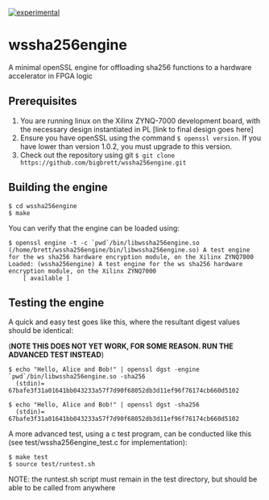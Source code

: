 [![experimental](http://badges.github.io/stability-badges/dist/experimental.svg)](http://github.com/badges/stability-badges)
# wssha256engine
A minimal openSSL engine for offloading sha256 functions to a hardware accelerator in FPGA logic

## Prerequisites
1. You are running linux on the Xilinx ZYNQ-7000 development board, with the necessary design instantiated in PL [link to final design goes here]
2. Ensure you have openSSL using the command `$ openssl version`. If you have lower than version 1.0.2, you must upgrade to this version.
3. Check out the repository using git `$ git clone https://github.com/bigbrett/wssha256engine.git` 

## Building the engine

    $ cd wssha256engine
    $ make

You can verify that the engine can be loaded using: 

    $ openssl engine -t -c `pwd`/bin/libwssha256engine.so
    (/home/brett/wssha256engine/bin/libwssha256engine.so) A test engine for the ws sha256 hardware encryption module, on the Xilinx ZYNQ7000
    Loaded: (wssha256engine) A test engine for the ws sha256 hardware encryption module, on the Xilinx ZYNQ7000
        [ available ]

## Testing the engine
A quick and easy test goes like this, where the resultant digest values should be identical: 

(**NOTE THIS DOES NOT YET WORK, FOR SOME REASON. RUN THE ADVANCED TEST INSTEAD**)

    $ echo "Hello, Alice and Bob!" | openssl dgst -engine `pwd`/bin/libwssha256engine.so -sha256
      (stdin)= 67bafe3f31a01641bb043233a57f7d90f68052db3d11ef96f76174cb660d5102
    
    $ echo "Hello, Alice and Bob!" | openssl dgst -sha256
      (stdin)= 67bafe3f31a01641bb043233a57f7d90f68052db3d11ef96f76174cb660d5102

A more advanced test, using a c test program, can be conducted like this (see test/wssha256engine_test.c for implementation): 
    
    $ make test
    $ source test/runtest.sh

NOTE: the runtest.sh script must remain in the test directory, but should be able to be called from anywhere
    
